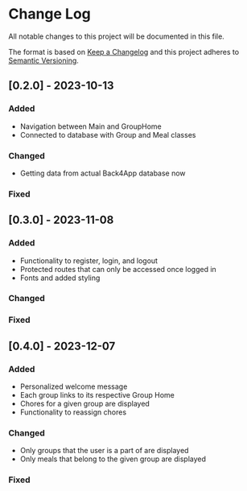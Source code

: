
# Change Log
All notable changes to this project will be documented in this file.
 
The format is based on [Keep a Changelog](http://keepachangelog.com/)
and this project adheres to [Semantic Versioning](http://semver.org/).
 
## [0.2.0] - 2023-10-13
 
### Added

- Navigation between Main and GroupHome
- Connected to database with Group and Meal classes
 
### Changed
  
- Getting data from actual Back4App database now

### Fixed

## [0.3.0] - 2023-11-08
 
### Added

- Functionality to register, login, and logout
- Protected routes that can only be accessed once logged in
- Fonts and added styling

### Changed

### Fixed

## [0.4.0] - 2023-12-07
 
### Added

- Personalized welcome message
- Each group links to its respective Group Home
- Chores for a given group are displayed
- Functionality to reassign chores

### Changed
- Only groups that the user is a part of are displayed
- Only meals that belong to the given group are displayed

### Fixed